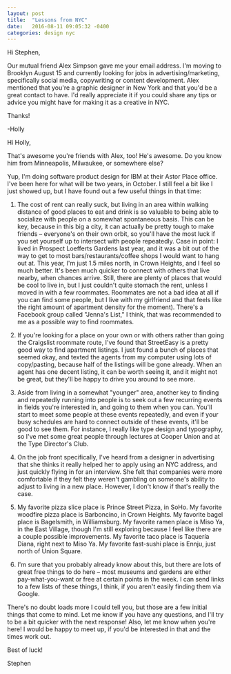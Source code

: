 ```yaml
---
layout: post
title:  "Lessons from NYC"
date:   2016-08-11 09:05:32 -0400
categories: design nyc
---
```


<!-- # Any tips for NYC? -->

>
Hi Stephen,
>
Our mutual friend Alex Simpson gave me your email address. I'm moving to Brooklyn August 15 and currently looking for jobs in advertising/marketing, specifically social media, copywriting or content development. Alex mentioned that you're a graphic designer in New York and that you'd be a great contact to have. I'd really appreciate it if you could share any tips or advice you might have for making it as a creative in NYC.
>
Thanks!
>
-Holly

Hi Holly,

That's awesome you're friends with Alex, too! He's awesome. Do you know him from Minneapolis, Milwaukee, or somewhere else?

Yup, I'm doing software product design for IBM at their Astor Place office. I've been here for what will be two years, in October. I still feel a bit like I just showed up, but I have found out a few useful things in that time:

1. The cost of rent can really suck, but living in an area within walking distance of good places to eat and drink is so valuable to being able to socialize with people on a somewhat spontaneous basis. This can be key, because in this big a city, it can actually be pretty tough to make friends – everyone's on their own orbit, so you'll have the most luck if you set yourself up to intersect with people repeatedly. Case in point: I lived in Prospect Loefferts Gardens last year, and it was a bit out of the way to get to most bars/restaurants/coffee shops I would want to hang out at. This year, I'm just 1.5 miles north, in Crown Heights, and I feel so much better. It's been much quicker to connect with others that live nearby, when chances arrive. Still, there are plenty of places that would be cool to live in, but I just couldn't quite stomach the rent, unless I moved in with a few roommates. Roommates are not a bad idea at all if you can find some people, but I live with my girlfriend and that feels like the right amount of apartment density for the moment). There's a Facebook group called "Jenna's List," I think, that was recommended to me as a possible way to find roommates.

2. If you're looking for a place on your own or with others rather than going the Craigslist roommate route, I've found that StreetEasy is a pretty good way to find apartment listings. I just found a bunch of places that seemed okay, and texted the agents from my computer using lots of copy/pasting, because half of the listings will be gone already. When an agent has one decent listing, it can be worth seeing it, and it might not be great, but they'll be happy to drive you around to see more.

3. Aside from living in a somewhat "younger" area, another key to finding and repeatedly running into people is to seek out a few recurring events in fields you're interested in, and going to them when you can. You'll start to meet some people at these events repeatedly, and even if your busy schedules are hard to connect outside of these events, it'll be good to see them. For instance, I really like type design and typography, so I've met some great people through lectures at Cooper Union and at the Type Director's Club.

4. On the job front specifically, I've heard from a designer in advertising that she thinks it really helped her to apply using an NYC address, and just quickly flying in for an interview. She felt that companies were more comfortable if they felt they weren't gambling on someone's ability to adjust to living in a new place. However, I don't know if that's really the case.

5. My favorite pizza slice place is Prince Street Pizza, in SoHo. My favorite woodfire pizza place is Barboncino, in Crown Heights. My favorite bagel place is Bagelsmith, in Williamsburg. My favorite ramen place is Miso Ya, in the East Village, though I'm still exploring because I feel like there are a couple possible improvements. My favorite taco place is Taquería Diana, right next to Miso Ya. My favorite fast-sushi place is Ennju, just north of Union Square.

6. I'm sure that you probably already know about this, but there are lots of great free things to do here – most museums and gardens are either pay-what-you-want or free at certain points in the week. I can send links to a few lists of these things, I think, if you aren't easily finding them via Google.

There's no doubt loads more I could tell you, but those are a few initial things that come to mind. Let me know if you have any questions, and I'll try to be a bit quicker with the next response! Also, let me know when you're here! I would be happy to meet up, if you'd be interested in that and the times work out.

Best of luck!

Stephen
